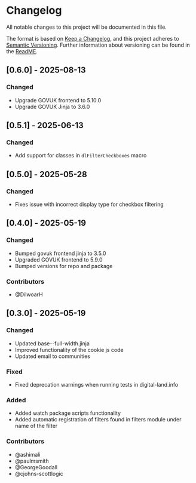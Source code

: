 # Changelog

All notable changes to this project will be documented in this file.

The format is based on [Keep a Changelog](https://keepachangelog.com/en/1.0.0/),
and this project adheres to [Semantic Versioning](https://semver.org/spec/v2.0.0.html). Further information about versioning can be found in the [ReadME](/README.md#bumping-the-version).

## [0.6.0] - 2025-08-13

### Changed
- Upgrade GOVUK frontend to 5.10.0
- Upgrade GOVUK Jinja to 3.6.0

## [0.5.1] - 2025-06-13

### Changed
- Add support for classes in `dlFilterCheckboxes` macro

## [0.5.0] - 2025-05-28

### Changed
- Fixes issue with incorrect display type for checkbox filtering

## [0.4.0] - 2025-05-19

### Changed
- Bumped govuk frontend jinja to 3.5.0
- Upgraded GOVUK frontend to 5.9.0
- Bumped versions for repo and package

### Contributors
- @DilwoarH

## [0.3.0] - 2025-05-19

### Changed
- Updated base--full-width.jinja
- Improved functionality of the cookie js code
- Updated email to communities

### Fixed
- Fixed deprecation warnings when running tests in digital-land.info

### Added
- Added watch package scripts functionality
- Added automatic registration of filters found in filters module under name of the filter

### Contributors
- @ashimali
- @paulmsmith
- @GeorgeGoodall
- @cjohns-scottlogic
